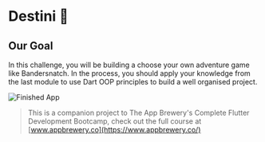 
# Destini 🤔

## Our Goal

In this challenge, you will be building a choose your own adventure game like Bandersnatch. In the process, you should apply your knowledge from the last module to use Dart OOP principles to build a well organised project.

![Finished App](https://github.com/londonappbrewery/Images/blob/master/Destini.gif)


>This is a companion project to The App Brewery's Complete Flutter Development Bootcamp, check out the full course at [www.appbrewery.co](https://www.appbrewery.co/)


